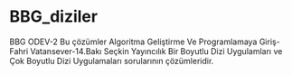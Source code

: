 # BBG_diziler
BBG ODEV-2
Bu çözümler Algoritma Geliştirme Ve Programlamaya Giriş-Fahri Vatansever-14.Bakı Seçkin Yayıncılık
Bir Boyutlu Dizi Uygulamları ve Çok Boyutlu Dizi Uygulamaları sorularının çözümleridir.
